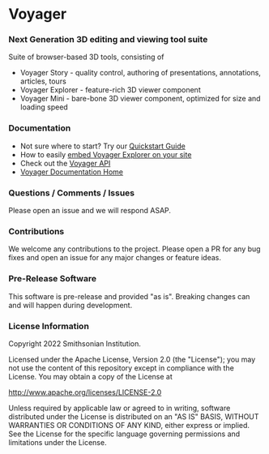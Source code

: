 # Voyager
### Next Generation 3D editing and viewing tool suite

Suite of browser-based 3D tools, consisting of

 * Voyager Story - quality control, authoring of presentations, annotations, articles, tours
 * Voyager Explorer - feature-rich 3D viewer component
 * Voyager Mini - bare-bone 3D viewer component, optimized for size and loading speed

### Documentation

 * Not sure where to start? Try our [Quickstart Guide](https://smithsonian.github.io/dpo-voyager/introduction/getting-started/)
 * How to easily [embed Voyager Explorer on your site](https://smithsonian.github.io/dpo-voyager/explorer/usage/)
 * Check out the [Voyager API](https://smithsonian.github.io/dpo-voyager/explorer/api/)
 * [Voyager Documentation Home](https://smithsonian.github.io/dpo-voyager) 

### Questions / Comments / Issues
Please open an issue and we will respond ASAP.

### Contributions
We welcome any contributions to the project. Please open a PR for any bug fixes and open an issue for any major changes or feature ideas.

### Pre-Release Software
This software is pre-release and provided "as is". Breaking changes can and will happen during development.

### License Information
Copyright 2022 Smithsonian Institution.

Licensed under the Apache License, Version 2.0 (the "License"); you may not use the content of this repository except in compliance with the License. You may obtain a copy of the License at

http://www.apache.org/licenses/LICENSE-2.0

Unless required by applicable law or agreed to in writing, software distributed under the License is distributed on an "AS IS" BASIS, WITHOUT WARRANTIES OR CONDITIONS OF ANY KIND, either express or implied. See the License for the specific language governing permissions and limitations under the License.

